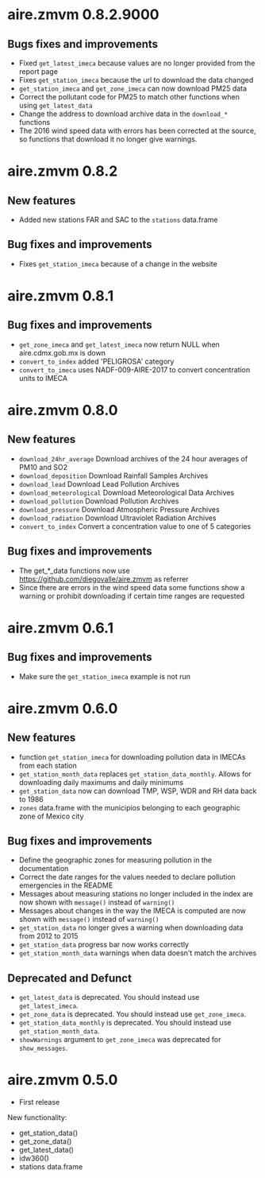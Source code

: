 # aire.zmvm 0.8.2.9000

## Bugs fixes and improvements

* Fixed `get_latest_imeca` because values are no longer provided from the
  report page
* Fixes `get_station_imeca` because the url to download the data changed
* `get_station_imeca` and `get_zone_imeca` can now download PM25 data
* Correct the pollutant code for PM25 to match other functions when using `get_latest_data`
* Change the address to download archive data in the `download_*` functions
* The 2016 wind speed data with errors has been corrected at the source, so
  functions that download it no longer give warnings.

# aire.zmvm 0.8.2

## New features

* Added new stations FAR and SAC to the `stations` data.frame

## Bug fixes and improvements

* Fixes `get_station_imeca` because of a change in the website

# aire.zmvm 0.8.1

## Bug fixes and improvements

* `get_zone_imeca` and `get_latest_imeca` now return NULL when aire.cdmx.gob.mx is down
* `convert_to_index` added 'PELIGROSA' category
* `convert_to_imeca` uses NADF-009-AIRE-2017 to convert concentration units to IMECA

# aire.zmvm 0.8.0

## New features

* `download_24hr_average` Download archives of the 24 hour averages of PM10 and SO2
* `download_deposition` Download Rainfall Samples Archives
* `download_lead` Download Lead Pollution Archives
* `download_meteorological` Download Meteorological Data Archives
* `download_pollution` Download Pollution Archives
* `download_pressure` Download Atmospheric Pressure Archives
* `download_radiation` Download Ultraviolet Radiation Archives
* `convert_to_index` Convert a concentration value to one of 5 categories

## Bug fixes and improvements

* The get_*_data functions now use https://github.com/diegovalle/aire.zmvm as referrer
* Since there are errors in the wind speed data some functions show a warning or prohibit downloading if certain time ranges are requested


# aire.zmvm 0.6.1

## Bug fixes and improvements

* Make sure the `get_station_imeca` example is not run


# aire.zmvm 0.6.0

## New features

* function `get_station_imeca` for downloading pollution data in IMECAs from each station
* `get_station_month_data` replaces `get_station_data_monthly`. Allows for downloading daily
maximums and daily minimums
* `get_station_data` now can download TMP, WSP, WDR and RH data back to 1986
* `zones` data.frame with the municipios belonging to each geographic zone of Mexico city

## Bug fixes and improvements

* Define the geographic zones for measuring pollution in the documentation
* Correct the date ranges for the values needed to declare pollution emergencies in the README
* Messages about measuring stations no longer included in the index are now shown with `message()` instead of `warning()`
* Messages about changes in the way the IMECA is computed are now shown with `message()` instead of `warning()`
* `get_station_data` no longer gives a warning when downloading data from 2012 to 2015
* `get_station_data` progress bar now works correctly
* `get_station_month_data` warnings when data doesn't match the archives

## Deprecated and Defunct
* `get_latest_data` is deprecated. You should instead use `get_latest_imeca`.
* `get_zone_data` is deprecated. You should instead use `get_zone_imeca`.
* `get_station_data_monthly` is deprecated. You should instead use `get_station_month_data`.
* `showWarnings` argument to `get_zone_imeca` was deprecated for `show_messages`.


# aire.zmvm 0.5.0

* First release

New functionality:

* get_station_data()
* get_zone_data()
* get_latest_data()
* idw360()
* stations data.frame
